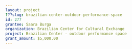 ```yaml
---
layout: project 
???slug: brazilian-center-outdoor-performance-space
id: 277
grantee: Saara Burga
organization: Brazilian Center for Cultural Exchange
project: Brazilian Center - outdoor performance space
grant_amount: $5,000.00 
---
```

